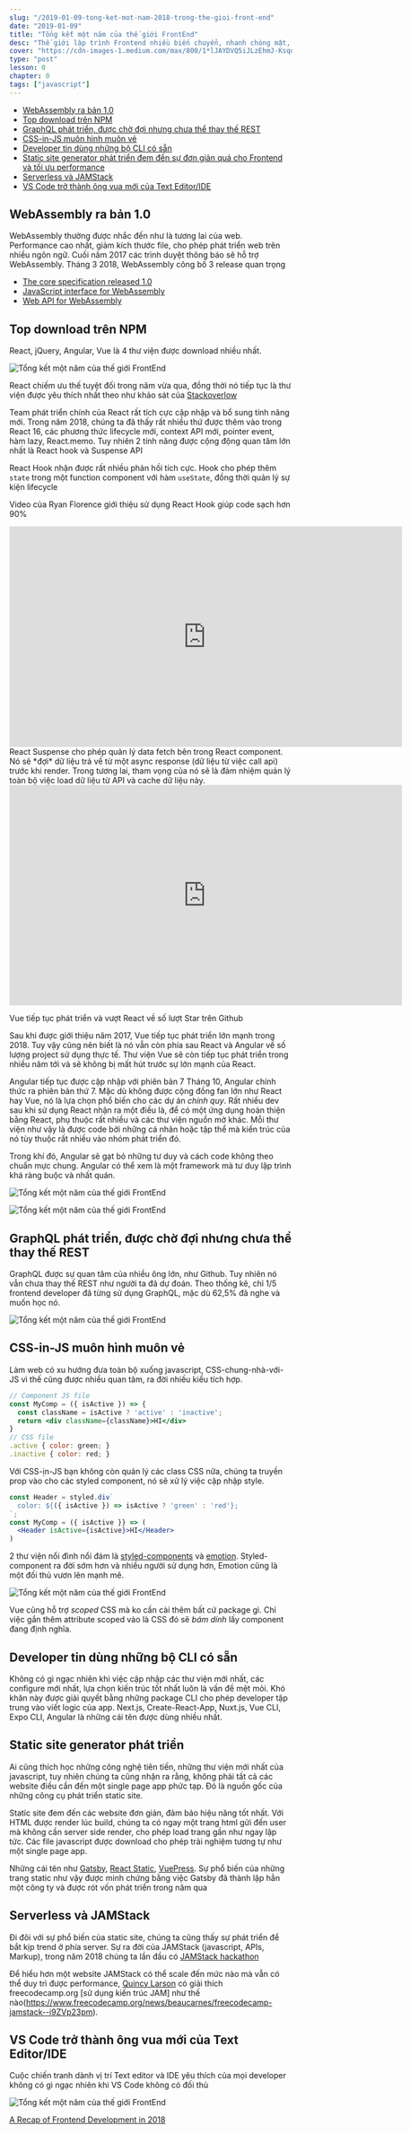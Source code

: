 ```yaml
---
slug: "/2019-01-09-tong-ket-mot-nam-2018-trong-the-gioi-front-end"
date: "2019-01-09"
title: "Tổng kết một năm của thế giới FrontEnd"
desc: "Thế giới lập trình Frontend nhiều biến chuyển, nhanh chóng mặt, chúng ta cùng điểm lại những tin tức, sự kiện, xu hướng nổi bật nhất trong năm 2018 vừa qua"
cover: "https://cdn-images-1.medium.com/max/800/1*lJAYDVQ5iJLzEhmJ-KsqoA.png"
type: "post"
lesson: 0
chapter: 0
tags: ["javascript"]
---
```


<!-- TOC -->

- [WebAssembly ra bản 1.0](#webassembly-ra-bản-10)
- [Top download trên NPM](#top-download-trên-npm)
- [GraphQL phát triển, được chờ đợi nhưng chưa thể thay thế REST](#graphql-phát-triển-được-chờ-đợi-nhưng-chưa-thể-thay-thế-rest)
- [CSS-in-JS muôn hình muôn vẻ](#css-in-js-muôn-hình-muôn-vẻ)
- [Developer tin dùng những bộ CLI có sẵn](#developer-tin-dùng-những-bộ-cli-có-sẵn)
- [Static site generator phát triển đem đến sự đơn giản quá cho Frontend và tối ưu performance](#static-site-generator-phát-triển-đem-đến-sự-đơn-giản-quá-cho-frontend-và-tối-ưu-performance)
- [Serverless và JAMStack](#serverless-và-jamstack)
- [VS Code trở thành ông vua mới của Text Editor/IDE](#vs-code-trở-thành-ông-vua-mới-của-text-editoride)

<!-- /TOC -->



## WebAssembly ra bản 1.0

WebAssembly thường được nhắc đến như là tương lai của web. Performance cao nhất, giảm kích thước file, cho phép phát triển web trên nhiều ngôn ngữ.
Cuối năm 2017 các trình duyệt thông báo sẽ hỗ trợ WebAssembly. Tháng 3 2018, WebAssembly công bố 3 release quan trọng

- [The core specification released 1.0](https://www.w3.org/TR/wasm-core-1/)
- [JavaScript interface for WebAssembly](https://www.w3.org/TR/wasm-js-api-1/)
- [Web API for WebAssembly](https://www.w3.org/TR/wasm-web-api-1/)

## Top download trên NPM

React, jQuery, Angular, Vue là 4 thư viện được download nhiều nhất.

![Tổng kết một năm của thế giới FrontEnd](https://cdn-images-1.medium.com/max/800/1*e036ugWPXTbBzMTSRsXiEw.png)

React chiếm ưu thế tuyệt đối trong năm vừa qua, đồng thời nó tiếp tục là thư viện được yêu thích nhất theo như khảo sát của [Stackoverlow](https://insights.stackoverflow.com/survey/2018/#most-loved-dreaded-and-wanted)

Team phát triển chính của React rất tích cực cập nhập và bổ sung tính năng mới. Trong năm 2018, chúng ta đã thấy rất nhiều thứ được thêm vào trong React 16, các phương thức lifecycle mới, context API mới, pointer event, hàm lazy, React.memo. Tuy nhiên 2 tính năng được cộng động quan tâm lớn nhất là React hook và Suspense API

React Hook nhận được rất nhiều phản hồi tích cực. Hook cho phép thêm `state` trong một function component với hàm `useState`, đồng thời quản lý sự kiện lifecycle

Video của Ryan Florence giới thiệu sử dụng React Hook giúp code sạch hơn 90%

<iframe width="700" height="393" src="https://www.youtube.com/embed/wXLf18DsV-I" frameborder="0" allow="accelerometer; autoplay; encrypted-media; gyroscope; picture-in-picture" allowfullscreen></iframe>
React Suspense cho phép quản lý data fetch bên trong React component. Nó sẽ *đợi* dữ liệu trả về từ một async response (dữ liệu từ việc call api) trước khi render. Trong tương lai, tham vọng của nó sẽ là đảm nhiệm quản lý toàn bộ việc load dữ liệu từ API và cache dữ liệu này.

<iframe width="700" height="393" src="https://www.youtube.com/embed/nLF0n9SACd4" frameborder="0" allow="accelerometer; autoplay; encrypted-media; gyroscope; picture-in-picture" allowfullscreen></iframe>

Vue tiếp tục phát triển và vượt React về số lượt Star trên Github

Sau khi được giới thiệu năm 2017, Vue tiếp tục phát triển lớn mạnh trong 2018. Tuy vậy cũng nên biết là nó vẫn còn phía sau React và Angular về số lượng project sử dụng thực tế. Thư viện Vue sẽ còn tiếp tục phát triển trong nhiều năm tới và sẽ không bị mất hút trước sự lớn mạnh của React.

Angular tiếp tục được cập nhập với phiên bản 7
Tháng 10, Angular chính thức ra phiên bản thứ 7. Mặc dù không được cộng đồng fan lớn như React hay Vue, nó là lựa chọn phổ biến cho các dự án *chính quy*. Rất nhiều dev sau khi sử dụng React nhận ra một điều là, để có một ứng dụng hoàn thiện bằng React, phụ thuộc rất nhiều và các thư viện nguồn mở khác. Mỗi thư viện như vậy là được code bởi những cá nhân hoặc tập thể mà kiến trúc của nó tùy thuộc rất nhiều vào nhóm phát triển đó.

Trong khí đó, Angular sẽ gạt bỏ những tư duy và cách code không theo chuẩn mực chung. Angular có thể xem là một framework mà tư duy lập trình khá ràng buộc và nhất quán.

![Tổng kết một năm của thế giới FrontEnd](https://cdn-images-1.medium.com/max/800/1*SXOEH2cmEaC9SBHNp-nvtA.png)

![Tổng kết một năm của thế giới FrontEnd](https://cdn-images-1.medium.com/max/800/1*SXOEH2cmEaC9SBHNp-nvtA.png)

## GraphQL phát triển, được chờ đợi nhưng chưa thể thay thế REST

GraphQL được sự quan tâm của nhiều ông lớn, như Github. Tuy nhiên nó vẫn chưa thay thế REST như người ta đã dự đoán. Theo thống kê, chỉ 1/5 frontend developer đã từng sử dụng GraphQL, mặc dù 62,5% đã nghe và muốn học nó.

![Tổng kết một năm của thế giới FrontEnd](https://cdn-images-1.medium.com/max/1000/1*m6vDkicw6EUt8uc6EhcXAQ.png)

## CSS-in-JS muôn hình muôn vẻ

Làm web có xu hướng đưa toàn bộ xuống javascript, CSS-chung-nhà-với-JS vì thế cũng được nhiều quan tâm, ra đời nhiều kiểu tích hợp.

```jsx
// Component JS file
const MyComp = ({ isActive }) => {
  const className = isActive ? 'active' : 'inactive';
  return <div className={className}>HI</div>
}
// CSS file
.active { color: green; }
.inactive { color: red; }
```

Với CSS-ịn-JS bạn không còn quản lý các class CSS nữa, chúng ta truyền prop vào cho các styled component, nó sẽ xử lý việc cập nhập style.

```jsx
const Header = styled.div`
  color: ${({ isActive }) => isActive ? 'green' : 'red'};
`;
const MyComp = ({ isActive }} => (
  <Header isActive={isActive}>HI</Header>
)
```

2 thư viện nổi đình nổi đám là [styled-components](https://www.styled-components.com/) và [emotion](https://emotion.sh/). Styled-component ra đời sớm hơn và nhiều người sử dụng hơn, Emotion cũng là một đối thủ vươn lên mạnh mẽ.

![Tổng kết một năm của thế giới FrontEnd](https://cdn-images-1.medium.com/max/800/1*WfbUcGwcI4hmuD80S9XsCg.png)

Vue cũng hỗ trợ *scoped* CSS mà ko cần cài thêm bất cứ package gì. Chỉ việc gắn thêm attribute scoped vào là CSS đó sẽ *bám dính* lấy component đang định nghĩa.

## Developer tin dùng những bộ CLI có sẵn

Không có gì ngạc nhiên khi việc cập nhập các thư viện mới nhất, các configure mới nhất, lựa chọn kiến trúc tốt nhất luôn là vấn đề mệt mỏi. Khó khăn này được giải quyết bằng những package CLI cho phép developer tập trung vào viết logic của app. Next.js, Create-React-App, Nuxt.js, Vue CLI, Expo CLI, Angular là những cái tên được dùng nhiều nhất.

## Static site generator phát triển

Ai cũng thích học những công nghệ tiên tiến, những thư viện mới nhất của javascript, tuy nhiên chúng ta cũng nhận ra rằng, không phải tất cả các website điều cần đến một single page app phức tạp. Đó là nguồn gốc của những công cụ phát triển static site.

Static site đem đến các website đơn giản, đảm bảo hiệu năng tốt nhất. Với HTML được render lúc build, chúng ta có ngay một trang html gửi đến user mà không cần server side render, cho phép load trang gần như ngay lập tức. Các file javascript được download cho phép trải nghiệm tương tự như một single page app.

Những cái tên như [Gatsby](https://www.gatsbyjs.org/), [React Static](https://github.com/nozzle/react-static), [VuePress](https://vuepress.vuejs.org/). Sự phổ biến của những trang static như vậy được minh chứng bằng việc Gatsby đã thành lập hẳn một công ty và được rót vốn phát triển trong năm qua

## Serverless và JAMStack

Đi đôi với sự phổ biến của static site, chúng ta cũng thấy sự phát triển để bắt kịp trend ở phía server. Sự ra đời của JAMStack (javascript, APIs, Markup), trong năm 2018 chúng ta lần đầu có [JAMStack hackathon](https://medium.freecodecamp.org/winners-from-the-2018-freecodecamp-jamstack-hackathon-at-github-2a39bd1db878)

Để hiểu hơn một website JAMStack có thể scale đến mức nào mà vẫn có thể duy trì được performance, [Quincy Larson](https://medium.com/@quincylarson) có giải thích freecodecamp.org [sử dụng kiến trúc JAM]  như thế nào(https://www.freecodecamp.org/news/beaucarnes/freecodecamp-jamstack--i9ZVp23pm).

## VS Code trở thành ông vua mới của Text Editor/IDE

Cuộc chiến tranh dành vị trí  Text editor và IDE yêu thích của mọi developer không có gì ngạc nhiên khi VS Code không có đối thủ

![Tổng kết một năm của thế giới FrontEnd](https://cdn-images-1.medium.com/max/800/1*mLBjsSYDWEAdOy8pUjOjOg.png)


<a target="_blank" rel="noopener noreferrer" href="https://levelup.gitconnected.com/a-recap-of-frontend-development-in-2018-715724c9441d
">A Recap of Frontend Development in 2018</a>

